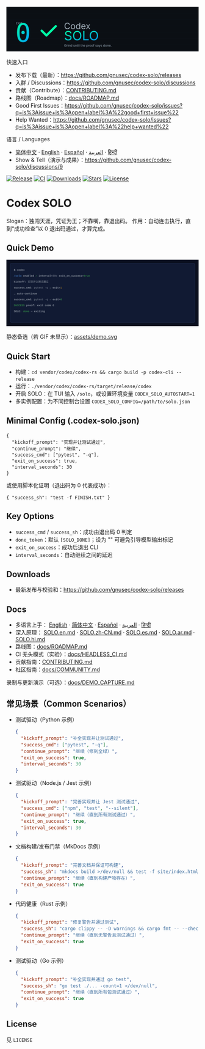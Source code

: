 ![Codex SOLO](assets/banner.svg)

快速入口
- 发布下载（最新）：https://github.com/gnusec/codex-solo/releases
- 入群 / Discussions：https://github.com/gnusec/codex-solo/discussions
- 贡献（Contribute）：[CONTRIBUTING.md](CONTRIBUTING.md)
- 路线图（Roadmap）：[docs/ROADMAP.md](docs/ROADMAP.md)
- Good First Issues：https://github.com/gnusec/codex-solo/issues?q=is%3Aissue+is%3Aopen+label%3A%22good+first+issue%22
- Help Wanted：https://github.com/gnusec/codex-solo/issues?q=is%3Aissue+is%3Aopen+label%3A%22help+wanted%22

语言 / Languages
- [简体中文](docs/README.zh-CN.md) · [English](docs/README.en.md) · [Español](docs/README.es.md) · [العربية](docs/README.ar.md) · [हिन्दी](docs/README.hi.md)
- Show & Tell（演示与成果）：https://github.com/gnusec/codex-solo/discussions/9

[![Release](https://img.shields.io/github/v/release/gnusec/codex-solo?display_name=tag)](https://github.com/gnusec/codex-solo/releases)
[![CI](https://github.com/gnusec/codex-solo/actions/workflows/release.yml/badge.svg)](https://github.com/gnusec/codex-solo/actions)
[![Downloads](https://img.shields.io/github/downloads/gnusec/codex-solo/total)](https://github.com/gnusec/codex-solo/releases)
[![Stars](https://img.shields.io/github/stars/gnusec/codex-solo?style=social)](https://github.com/gnusec/codex-solo/stargazers)
[![License](https://img.shields.io/github/license/gnusec/codex-solo)](LICENSE)

# Codex SOLO

Slogan：独闯天涯，凭证为王；不靠嘴，靠退出码。
作用：自动连击执行，直到“成功检查”以 0 退出码通过，才算完成。

## Quick Demo
![TUI Demo (GIF)](assets/tui-demo.gif)

静态备选（若 GIF 未显示）：[assets/demo.svg](assets/demo.svg)

## Quick Start
- 构建：`cd vendor/codex/codex-rs && cargo build -p codex-cli --release`
- 运行：`./vendor/codex/codex-rs/target/release/codex`
- 开启 SOLO：在 TUI 输入 `/solo`，或设置环境变量 `CODEX_SOLO_AUTOSTART=1`
- 多实例配置：为不同控制台设置 `CODEX_SOLO_CONFIG=/path/to/solo.json`

## Minimal Config (.codex-solo.json)
```
{
  "kickoff_prompt": "实现并让测试通过",
  "continue_prompt": "继续",
  "success_cmd": ["pytest", "-q"],
  "exit_on_success": true,
  "interval_seconds": 30
}
```

或使用脚本化证明（退出码为 0 代表成功）：
```
{ "success_sh": "test -f FINISH.txt" }
```

## Key Options
- `success_cmd` / `success_sh`：成功由退出码 0 判定
- `done_token`：默认 `[SOLO_DONE]`；设为 "" 可避免引导模型输出标记
- `exit_on_success`：成功后退出 CLI
- `interval_seconds`：自动继续之间的延迟

## Downloads
- 最新发布与校验和：https://github.com/gnusec/codex-solo/releases

## Docs
- 多语言上手：
  [English](docs/README.en.md) · [简体中文](docs/README.zh-CN.md) · [Español](docs/README.es.md) · [العربية](docs/README.ar.md) · [हिन्दी](docs/README.hi.md)
- 深入原理：
  [SOLO.en.md](docs/SOLO.en.md) · [SOLO.zh-CN.md](docs/SOLO.zh-CN.md) · [SOLO.es.md](docs/SOLO.es.md) · [SOLO.ar.md](docs/SOLO.ar.md) · [SOLO.hi.md](docs/SOLO.hi.md)
- 路线图：[docs/ROADMAP.md](docs/ROADMAP.md)
 - CI 无头模式（实验）：[docs/HEADLESS_CI.md](docs/HEADLESS_CI.md)
 - 贡献指南：[CONTRIBUTING.md](CONTRIBUTING.md)
 - 社区指南：[docs/COMMUNITY.md](docs/COMMUNITY.md)

录制与更新演示（可选）：[docs/DEMO_CAPTURE.md](docs/DEMO_CAPTURE.md)

## 常见场景（Common Scenarios）
- 测试驱动（Python 示例）
  ```json
  {
    "kickoff_prompt": "补全实现并让测试通过",
    "success_cmd": ["pytest", "-q"],
    "continue_prompt": "继续（修到全绿）",
    "exit_on_success": true,
    "interval_seconds": 30
  }
  ```
- 测试驱动（Node.js / Jest 示例）
  ```json
  {
    "kickoff_prompt": "完善实现并让 Jest 测试通过",
    "success_cmd": ["npm", "test", "--silent"],
    "continue_prompt": "继续（直到所有测试通过）",
    "exit_on_success": true,
    "interval_seconds": 30
  }
  ```
- 文档构建/发布门禁（MkDocs 示例）
  ```json
  {
    "kickoff_prompt": "完善文档并保证可构建",
    "success_sh": "mkdocs build >/dev/null && test -f site/index.html",
    "continue_prompt": "继续（直到构建产物存在）",
    "exit_on_success": true
  }
  ```
- 代码健康（Rust 示例）
  ```json
  {
    "kickoff_prompt": "修复警告并通过测试",
    "success_sh": "cargo clippy -- -D warnings && cargo fmt -- --check && cargo test -q",
    "continue_prompt": "继续（直到无警告且测试通过）",
    "exit_on_success": true
  }
  ```
- 测试驱动（Go 示例）
  ```json
  {
    "kickoff_prompt": "补全实现并通过 go test",
    "success_sh": "go test ./... -count=1 >/dev/null",
    "continue_prompt": "继续（直到所有包测试通过）",
    "exit_on_success": true
  }
  ```


## License
见 `LICENSE`
